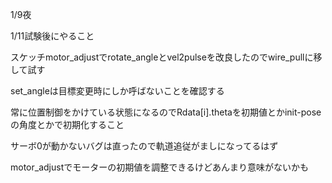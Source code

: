 1/9夜

1/11試験後にやること


スケッチmotor_adjustでrotate_angleとvel2pulseを改良したのでwire_pullに移して試す

set_angleは目標変更時にしか呼ばないことを確認する

常に位置制御をかけている状態になるのでRdata[i].thetaを初期値とかinit-poseの角度とかで初期化すること

サーボ0が動かないバグは直ったので軌道追従がましになってるはず

motor_adjustでモーターの初期値を調整できるけどあんまり意味がないかも